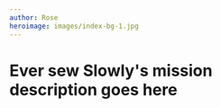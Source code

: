 ```yaml
---
author: Rose
heroimage: images/index-bg-1.jpg
---
```


# Ever sew Slowly's mission description goes here

 

